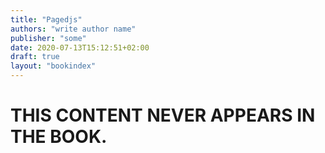 ```yaml
---
title: "Pagedjs"
authors: "write author name"
publisher: "some"
date: 2020-07-13T15:12:51+02:00
draft: true
layout: "bookindex"
---
```



# THIS CONTENT NEVER APPEARS IN THE BOOK.